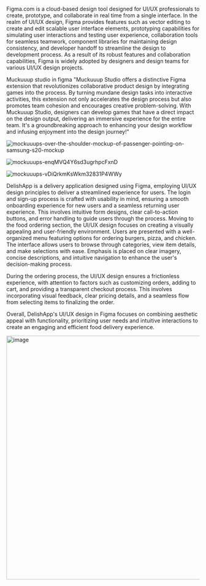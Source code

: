 Figma.com is a cloud-based design tool designed for UI/UX professionals to create, prototype, and collaborate in real time from a single interface.
In the realm of UI/UX design, Figma provides features such as vector editing to create and edit scalable user interface elements, prototyping capabilities for simulating user interactions and testing user experience, collaboration tools for seamless teamwork, component libraries for maintaining design consistency, and developer handoff to streamline the design to development process.
As a result of its robust features and collaboration capabilities, Figma is widely adopted by designers and design teams for various UI/UX design projects.

Muckuuup studio in figma 
"Muckuuup Studio offers a distinctive Figma extension that revolutionizes collaborative product design by integrating games into the process. By turning mundane design tasks into interactive activities, this extension not only accelerates the design process but also promotes team cohesion and encourages creative problem-solving. With Muckuuup Studio, designers can develop games that have a direct impact on the design output, delivering an immersive experience for the entire team. It's a groundbreaking approach to enhancing your design workflow and infusing enjoyment into the design journey!"

![mockuuups-over-the-shoulder-mockup-of-passenger-pointing-on-samsung-s20-mockup](https://github.com/user-attachments/assets/c610e4e6-5fe1-4ebd-bba8-7f45016b0d40)



![mockuuups-enqMVQ4Y6sd3ugrhpcFxnD](https://github.com/user-attachments/assets/221867d9-cd69-470a-99dd-64b232be4602)


![mockuuups-vDiQrkmKsWkm32831P4WWy](https://github.com/user-attachments/assets/7171b0eb-23ce-44f0-8b11-ce384200fb30)




DelishApp is a delivery application designed using Figma, employing UI/UX design principles to deliver a streamlined experience for users. The login and sign-up process is crafted with usability in mind, ensuring a smooth onboarding experience for new users and a seamless returning user experience. This involves intuitive form designs, clear call-to-action buttons, and error handling to guide users through the process.
Moving to the food ordering section, the UI/UX design focuses on creating a visually appealing and user-friendly environment. Users are presented with a well-organized menu featuring options for ordering burgers, pizza, and chicken. The interface allows users to browse through categories, view item details, and make selections with ease. Emphasis is placed on clear imagery, concise descriptions, and intuitive navigation to enhance the user's decision-making process.

During the ordering process, the UI/UX design ensures a frictionless experience, with attention to factors such as customizing orders, adding to cart, and providing a transparent checkout process. This involves incorporating visual feedback, clear pricing details, and a seamless flow from selecting items to finalizing the order.

Overall, DelishApp's UI/UX design in Figma focuses on combining aesthetic appeal with functionality, prioritizing user needs and intuitive interactions to create an engaging and efficient food delivery experience.

<img width="635" alt="image" src="https://github.com/user-attachments/assets/3a3dca57-7f38-4d72-aa64-501ccdf1fd28">

